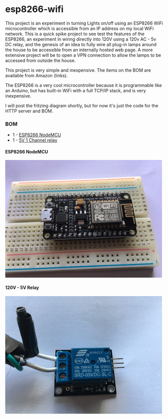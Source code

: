 # esp8266-wifi

This project is an experiment in turning Lights on/off using an ESP8266 WiFi microcontroller which is accessible from an IP address on my local WiFi network. This is a quick spike project to see test the features of the ESP8266, an experiment in wiring directly into 120V using a 120v AC - 5v DC relay, and the genesis of an idea to fully wire all plug-in lamps around the house to be accessible from an internally hosted web page. A more extensive project will be to open a VPN connection to allow the lamps to be accessed from outside the house.

This project is very simple and inexpensive. The items on the BOM are available from Amazon (links).

The ESP8266 is a very cool microcontroller because it is programmable like an Arduino, but has built-in WiFi with a full TCP/IP stack, and is very inexpensive. 

I will post the fritzing diagram shortly, but for now it's just the code for the HTTP server and BOM.

### BOM

+ 1 - [ESP8266 NodeMCU](https://www.amazon.com/ESP8266-microcontroller-NodeMCU-WIFI-CP2102/dp/B071WRD25D/ref=sr_1_5?ie=UTF8&qid=1521067033&sr=8-5&keywords=nodemcu)
+ 1 - [5V 1 Channel relay](https://www.amazon.com/Indicator-Light-Channel-Module-Arduino/dp/B00P7QDJD2/ref=sr_1_5?ie=UTF8&qid=1521067126&sr=8-5&keywords=single+5v+relay)

#### ESP8266 NodeMCU
![ESP8266](/esp8266-nodemcu.png)

#### 120V - 5V Relay
![Relay](/120v-5v-relay.png)
